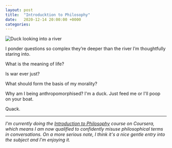 ```yaml
---
layout: post
title:  "Introducktion to Philosophy"
date:   2020-12-14 20:00:00 +0000
categories: 
---
```


![Duck looking into a river](/assorted-letters/assets/2020-12-14-introducktion-to-philosophy.jpg)

I ponder questions so complex they’re deeper than the river I’m thoughtfully staring into.

What is the meaning of life? 

Is war ever just? 

What should form the basis of my morality? 

Why am I being anthropomorphised? I'm a duck. Just feed me or I'll poop on your boat. 

Quack.

----

*I'm currently doing the [Introduction to Philosophy](https://www.coursera.org/learn/philosophy) course on Coursera, which means I am now qualified to confidently misuse philosophical terms in conversations. On a more serious note, I think it's a nice gentle entry into the subject and I'm enjoying it.*
